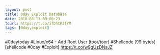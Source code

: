 ```yaml
---
layout: post
title: 0day Exploit Database
date: 2018-08-13 03:00:23
tourl: https://t.co/ifDhCPJfYM
tags: [0day,exploit]
---
```

#0daytoday #Linux/x64 - Add Root User (toor/toor) #Shellcode (99 bytes) [shellcode #0day #Exploit] https://t.co/w9gUzDNsJZ